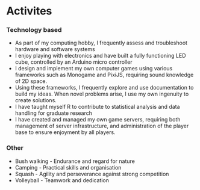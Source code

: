 # Activites

### Technology based

* As part of my computing hobby, I frequently assess and troubleshoot hardware
  and software systems
* I enjoy playing with electronics and have built a fully functioning LED cube,
  controlled by an Arduino micro controller
* I design and implement my own computer games using various frameworks such as
  Monogame and PixiJS, requiring sound knowledge of 2D space.
* Using these frameworks, I frequently explore and use documentation to build
  my ideas. When novel problems arise, I use my own ingenuity to create
  solutions.
* I have taught myself R to contribute to statistical analysis and data
  handling for graduate research
* I have created and managed my own game servers, requiring both management of
  server infrastructure, and administration of the player base to ensure
  enjoyment by all players.

### Other

* Bush walking - Endurance and regard for nature
* Camping - Practical skills and organisation
* Squash - Agility and perseverance against strong competition
* Volleyball - Teamwork and dedication

